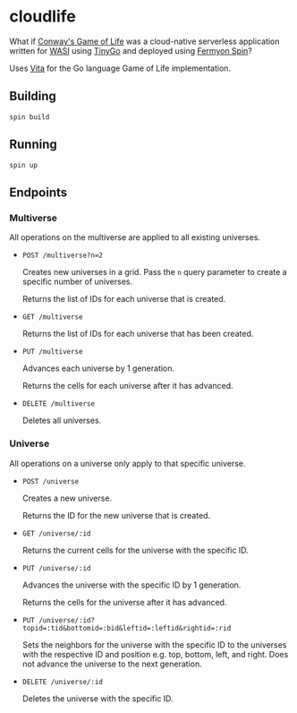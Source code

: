 # cloudlife

What if [Conway's Game of Life](https://en.wikipedia.org/wiki/Conway%27s_Game_of_Life) was a cloud-native serverless application written for [WASI](https://github.com/WebAssembly/WASI) using [TinyGo](https://tinygo.org/) and deployed using [Fermyon Spin](https://github.com/fermyon/spin)?

Uses [Vita](https://github.com/acifani/vita) for the Go language Game of Life implementation.

## Building

```
spin build
```

## Running

```
spin up
```

## Endpoints

### Multiverse

All operations on the multiverse are applied to all existing universes.

- `POST /multiverse?n=2`

    Creates new universes in a grid. Pass the `n` query parameter to create a specific number of universes.

    Returns the list of IDs for each universe that is created.

- `GET /multiverse`

    Returns the list of IDs for each universe that has been created.

- `PUT /multiverse`

    Advances each universe by 1 generation.

    Returns the cells for each universe after it has advanced.

- `DELETE /multiverse`

    Deletes all universes.

### Universe

All operations on a universe only apply to that specific universe.

- `POST /universe`

    Creates a new universe.

    Returns the ID for the new universe that is created.

- `GET /universe/:id`

    Returns the current cells for the universe with the specific ID.

- `PUT /universe/:id`

    Advances the universe with the specific ID by 1 generation.

    Returns the cells for the universe after it has advanced.

- `PUT /universe/:id?topid=:tid&bottomid=:bid&leftid=:leftid&rightid=:rid`

    Sets the neighbors for the universe with the specific ID to the universes with the respective ID and position e.g. top, bottom, left, and right. Does not advance the universe to the next generation.

- `DELETE /universe/:id`

    Deletes the universe with the specific ID.

